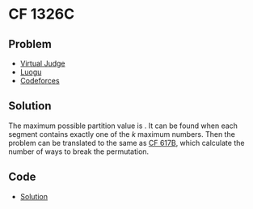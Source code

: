 # CF 1326C

## Problem

- [Virtual Judge](https://vjudge.net/problem/CodeForces-1326C)
- [Luogu](https://www.luogu.com.cn/problem/CF1326C)
- [Codeforces](https://codeforces.com/problemset/problem/1326/C)

## Solution

The maximum possible partition value is <data value="o{&sum;}i{v{n}l{}v{i}o{=}v{n}o{-}v{k}o{+}c{1}}v{i}"></data>. It can be found when each segment contains exactly one of the $k$ maximum numbers. Then the problem can be translated to the same as <a href="/codes/?oj=CF&pid=617B">CF 617B</a>, which calculate the number of ways to break the permutation.

## Code

- [Solution](CF.1326C.0.cpp)
